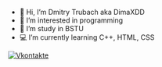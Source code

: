 - 👋 Hi, I’m Dmitry Trubach aka DimaXDD
- 👀 I’m interested in programming
- 🌱 I’m study in BSTU
- 💻 I’m currently learning C++, HTML, CSS

<a href="https://vk.com/dimooon_xdd" rel="nofollow" target="_blank"><img src="https://camo.githubusercontent.com/8bac3590f0ee4db969463a725a1b17fd72c32a716894024a91e497b415bc5693/68747470733a2f2f696d672e736869656c64732e696f2f656e64706f696e743f6c6f676f3d766b266c6f676f436f6c6f723d7768697465267374796c653d666f722d7468652d62616467652675726c3d6874747073253341253246253246766b2d667269656e64732d6170692e6865726f6b756170702e636f6d253246667269656e6473" alt="Vkontakte" data-canonical-src="https://img.shields.io/endpoint?logo=vk&amp;logoColor=white&amp;style=for-the-badge&amp;url=https%3A%2F%2Fvk-friends-api.herokuapp.com%2Ffriends" style="max-width: 100%;"></a>
